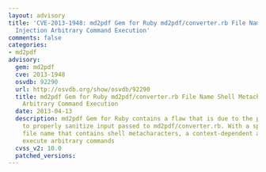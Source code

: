 ```yaml
---
layout: advisory
title: 'CVE-2013-1948: md2pdf Gem for Ruby md2pdf/converter.rb File Name Shell Metacharacter
  Injection Arbitrary Command Execution'
comments: false
categories:
- md2pdf
advisory:
  gem: md2pdf
  cve: 2013-1948
  osvdb: 92290
  url: http://osvdb.org/show/osvdb/92290
  title: md2pdf Gem for Ruby md2pdf/converter.rb File Name Shell Metacharacter Injection
    Arbitrary Command Execution
  date: 2013-04-13
  description: md2pdf Gem for Ruby contains a flaw that is due to the program failing
    to properly sanitize input passed to md2pdf/converter.rb. With a specially crafted
    file name that contains shell metacharacters, a context-dependent attacker can
    execute arbitrary commands
  cvss_v2: 10.0
  patched_versions: 
---
```

